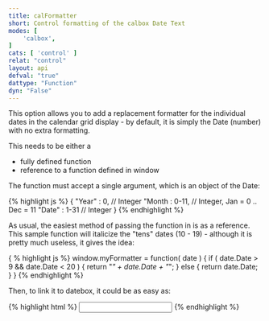```yaml
---
title: calFormatter
short: Control formatting of the calbox Date Text
modes: [
	'calbox',
]
cats: [ 'control' ]
relat: "control"
layout: api
defval: "true"
dattype: "Function"
dyn: "False"
---
```


This option allows you to add a replacement formatter for the individual dates in the calendar
grid display - by default, it is simply the Date (number) with no extra formatting.

This needs to be either a 

 * fully defined function
 * reference to a function defined in window
 
The function must accept a single argument, which is an object of the Date:

{% highlight js %}
{
	"Year" : 0, // Integer
	"Month : 0-11, // Integer, Jan = 0 .. Dec = 11
	"Date" : 1-31 // Integer
}
{% endhighlight %}

As usual, the easiest method of passing the function in is as a reference.  This sample function
will italicize the "tens" dates (10 - 19) - although it is pretty much useless, it gives the idea:

{ % highlight js %}
window.myFormatter = function( date ) {
	if ( date.Date > 9 && date.Date < 20 ) {
		return "<i>" + date.Date + "</i>";
	} else {
		return date.Date;
	}
}
{% endhighlight %}

Then, to link it to datebox, it could be as easy as:

{% highlight html %}
<input type="text" data-role="datebox" data-datebox-mode="calbox" data-datebox-calFormatter="myFormatter">
{% endhighlight %}

